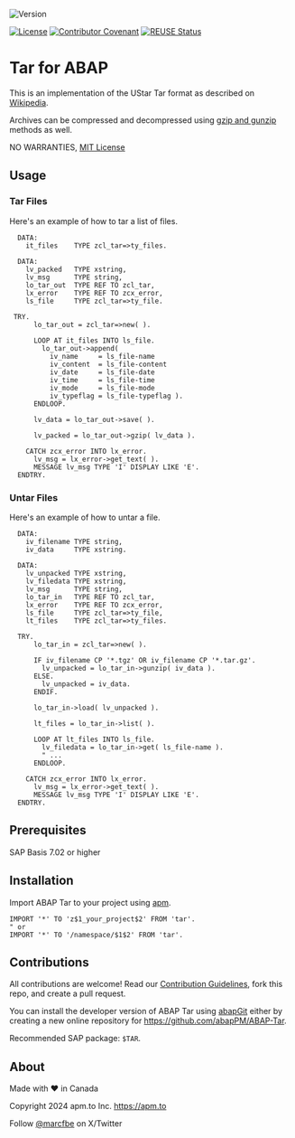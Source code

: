 ![Version](https://img.shields.io/endpoint?url=https://shield.abap.space/version-shield-json/github/abapPM/ABAP-Tar/src/zcl_tar.clas.abap/c_version&label=Version&color=blue)

[![License](https://img.shields.io/github/license/abapPM/ABAP-Tar?label=License&color=green)](LICENSE)
[![Contributor Covenant](https://img.shields.io/badge/Contributor%20Covenant-2.1-4baaaa.svg?color=green)](https://github.com/abapPM/.github/blob/main/CODE_OF_CONDUCT.md)
[![REUSE Status](https://api.reuse.software/badge/github.com/abapPM/ABAP-Tar)](https://api.reuse.software/info/github.com/abapPM/ABAP-Tar)

# Tar for ABAP

This is an implementation of the UStar Tar format as described on [Wikipedia](https://en.wikipedia.org/wiki/Tar_(computing)). 

Archives can be compressed and decompressed using [gzip and gunzip](https://en.wikipedia.org/wiki/Gzip) methods as well.

NO WARRANTIES, [MIT License](LICENSE)

## Usage

### Tar Files

Here's an example of how to tar a list of files.

```abap
  DATA:
    it_files    TYPE zcl_tar=>ty_files.

  DATA:
    lv_packed   TYPE xstring,
    lv_msg      TYPE string,
    lo_tar_out  TYPE REF TO zcl_tar,
    lx_error    TYPE REF TO zcx_error,
    ls_file     TYPE zcl_tar=>ty_file.
  
 TRY.
      lo_tar_out = zcl_tar=>new( ).

      LOOP AT it_files INTO ls_file.
        lo_tar_out->append(
          iv_name     = ls_file-name
          iv_content  = ls_file-content
          iv_date     = ls_file-date
          iv_time     = ls_file-time
          iv_mode     = ls_file-mode
          iv_typeflag = ls_file-typeflag ).
      ENDLOOP.

      lv_data = lo_tar_out->save( ).

      lv_packed = lo_tar_out->gzip( lv_data ).

    CATCH zcx_error INTO lx_error.
      lv_msg = lx_error->get_text( ).
      MESSAGE lv_msg TYPE 'I' DISPLAY LIKE 'E'.
  ENDTRY.
```

### Untar Files

Here's an example of how to untar a file.

```abap
  DATA:
    iv_filename TYPE string,
    iv_data     TYPE xstring.

  DATA:
    lv_unpacked TYPE xstring,
    lv_filedata TYPE xstring,
    lv_msg      TYPE string,
    lo_tar_in   TYPE REF TO zcl_tar,
    lx_error    TYPE REF TO zcx_error,
    ls_file     TYPE zcl_tar=>ty_file,
    lt_files    TYPE zcl_tar=>ty_files.
  
  TRY.
      lo_tar_in = zcl_tar=>new( ).

      IF iv_filename CP '*.tgz' OR iv_filename CP '*.tar.gz'.
        lv_unpacked = lo_tar_in->gunzip( iv_data ).
      ELSE.
        lv_unpacked = iv_data.
      ENDIF.

      lo_tar_in->load( lv_unpacked ).

      lt_files = lo_tar_in->list( ).

      LOOP AT lt_files INTO ls_file.
        lv_filedata = lo_tar_in->get( ls_file-name ).
        " ...
      ENDLOOP.

    CATCH zcx_error INTO lx_error.
      lv_msg = lx_error->get_text( ).
      MESSAGE lv_msg TYPE 'I' DISPLAY LIKE 'E'.
  ENDTRY.
```

## Prerequisites

SAP Basis 7.02 or higher

## Installation

Import ABAP Tar to your project using [apm](https://abappm.com).

```abap
IMPORT '*' TO 'z$1_your_project$2' FROM 'tar'.
" or
IMPORT '*' TO '/namespace/$1$2' FROM 'tar'.
```

## Contributions

All contributions are welcome! Read our [Contribution Guidelines](CONTRIBUTING.md), fork this repo, and create a pull request.

You can install the developer version of ABAP Tar using [abapGit](https://github.com/abapGit/abapGit) either by creating a new online repository for https://github.com/abapPM/ABAP-Tar.

Recommended SAP package: `$TAR`.

## About

Made with :heart: in Canada

Copyright 2024 apm.to Inc. <https://apm.to>

Follow [@marcfbe](https://twitter.com/marcfbe) on X/Twitter
